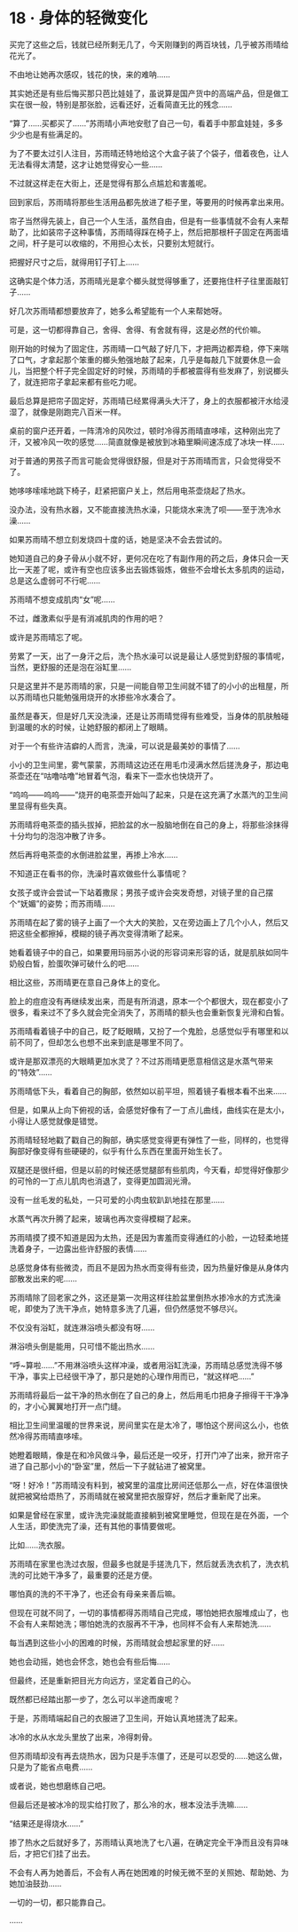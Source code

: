 # 18 · 身体的轻微变化

买完了这些之后，钱就已经所剩无几了，今天刚赚到的两百块钱，几乎被苏雨晴给花光了。

不由地让她再次感叹，钱花的快，来的难呐……

其实她还是有些后悔买那只芭比娃娃了，虽说算是国产货中的高端产品，但是做工实在很一般，特别是那张脸，远看还好，近看简直无比的残念……

“算了……买都买了……”苏雨晴小声地安慰了自己一句，看着手中那盒娃娃，多多少少也是有些满足的。

为了不要太过引人注目，苏雨晴还特地给这个大盒子装了个袋子，借着夜色，让人无法看得太清楚，这才让她觉得安心一些……

不过就这样走在大街上，还是觉得有那么点尴尬和害羞呢。

回到家后，苏雨晴将那些生活用品都先放进了柜子里，等要用的时候再拿出来用。

帘子当然得先装上，自己一个人生活，虽然自由，但是有一些事情就不会有人来帮助了，比如装帘子这种事情，苏雨晴得踩在椅子上，然后把那根杆子固定在两面墙之间，杆子是可以收缩的，不用担心太长，只要别太短就行。

把握好尺寸之后，就得用钉子钉上……

这确实是个体力活，苏雨晴光是拿个榔头就觉得够重了，还要拖住杆子往里面敲钉子……

好几次苏雨晴都想要放弃了，她多么希望能有一个人来帮她呀。

可是，这一切都得靠自己，舍得、舍得、有舍就有得，这是必然的代价嘛。

刚开始的时候为了固定住，苏雨晴一口气敲了好几下，才把两边都弄稳，停下来喘了口气，才拿起那个笨重的榔头勉强地敲了起来，几乎是每敲几下就要休息一会儿，当把整个杆子完全固定好的时候，苏雨晴的手都被震得有些发麻了，别说榔头了，就连把帘子拿起来都有些吃力呢。

最后总算是把帘子固定好，苏雨晴已经累得满头大汗了，身上的衣服都被汗水给浸湿了，就像是刚跑完八百米一样。

桌前的窗户还开着，一阵清冷的风吹过，顿时冷得苏雨晴直哆嗦，这种刚出完了汗，又被冷风一吹的感觉……简直就像是被放到冰箱里瞬间速冻成了冰块一样……

对于普通的男孩子而言可能会觉得很舒服，但是对于苏雨晴而言，只会觉得受不了。

她哆哆嗦嗦地跳下椅子，赶紧把窗户关上，然后用电茶壶烧起了热水。

没办法，没有热水器，又不能直接洗热水澡，只能烧水来洗了呗——至于洗冷水澡……

如果苏雨晴不想立刻发烧四十度的话，她是坚决不会去尝试的。

她知道自己的身子骨从小就不好，更何况在吃了有副作用的药之后，身体只会一天比一天差了呢，或许有空也应该多出去锻炼锻炼，做些不会增长太多肌肉的运动，总是这么虚弱可不行呢……

苏雨晴不想变成肌肉“女”呢……

不过，雌激素似乎是有消减肌肉的作用的吧？

或许是苏雨晴忘了呢。

劳累了一天，出了一身汗之后，洗个热水澡可以说是最让人感觉到舒服的事情呢，当然，更舒服的还是泡在浴缸里……

只是这里并不是苏雨晴的家，只是一间能自带卫生间就不错了的小小的出租屋，所以苏雨晴也只能勉强用烧开的水掺些冷水凑合了。

虽然是春天，但是好几天没洗澡，还是让苏雨晴觉得有些难受，当身体的肌肤触碰到温暖的水的时候，让她舒服的都闭上了眼睛。

对于一个有些许洁癖的人而言，洗澡，可以说是最美妙的事情了……

小小的卫生间里，雾气蒙蒙，苏雨晴这边还在用毛巾浸满水然后搓洗身子，那边电茶壶还在“咕噜咕噜”地冒着气泡，看来下一壶水也快烧开了。

“呜呜——呜呜——”烧开的电茶壶开始叫了起来，只是在这充满了水蒸汽的卫生间里显得有些失真。

苏雨晴将电茶壶的插头拔掉，把脸盆的水一股脑地倒在自己的身上，将那些涂抹得十分均匀的泡泡冲散了许多。

然后再将电茶壶的水倒进脸盆里，再掺上冷水……

不知道正在看书的你，洗澡时喜欢做些什么事情呢？

女孩子或许会尝试一下站着撒尿；男孩子或许会突发奇想，对镜子里的自己摆个“妩媚”的姿势；而苏雨晴……

苏雨晴在起了雾的镜子上画了一个大大的笑脸，又在旁边画上了几个小人，然后又把这些全都擦掉，模糊的镜子再次变得清晰了起来。

她看着镜子中的自己，如果要用玛丽苏小说的形容词来形容的话，就是肌肤如同牛奶般白皙，脸蛋吹弹可破什么的吧……

相比这些，苏雨晴更在意自己身体上的变化。

脸上的痘痘没有再继续发出来，而是有所消退，原本一个个都很大，现在都变小了很多，看来过不了多久就会完全消失了，苏雨晴的额头也会重新恢复光滑和白皙。

苏雨晴看着镜子中的自己，眨了眨眼睛，又扮了一个鬼脸，总感觉似乎有哪里和以前不同了，但却怎么也想不出来到底是哪里不同了。

或许是那双漂亮的大眼睛更加水灵了？不过苏雨晴更愿意相信这是水蒸气带来的“特效”……

苏雨晴低下头，看着自己的胸部，依然如以前平坦，照着镜子看根本看不出来……

但是，如果从上向下俯视的话，会感觉好像有了一丁点儿曲线，曲线实在是太小，小得让人感觉就像是错觉。

苏雨晴轻轻地戳了戳自己的胸部，确实感觉变得更有弹性了一些，同样的，也觉得胸部好像变得有些硬硬的，似乎有什么东西在里面开始生长了。

双腿还是很纤细，但是以前的时候还感觉腿部有些肌肉，今天看，却觉得好像那少的可怜的一丁点儿肌肉也消退了，变得更加圆润光滑。

没有一丝毛发的私处，一只可爱的小肉虫软趴趴地挂在那里……

水蒸气再次升腾了起来，玻璃也再次变得模糊了起来。

苏雨晴摸了摸不知道是因为太热，还是因为害羞而变得通红的小脸，一边轻柔地搓洗着身子，一边露出些许舒服的表情……

总感觉身体有些微烫，而且不是因为热水而变得有些烫，因为热量好像是从身体内部散发出来的呢……

苏雨晴除了回老家之外，这还是第一次用这样往脸盆里倒热水掺冷水的方式洗澡呢，即使为了洗干净点，她特意多洗了几遍，但仍然感觉不够尽兴。

不仅没有浴缸，就连淋浴喷头都没有呀……

淋浴喷头倒是能用，只可惜不能出热水……

“呼~算啦……”不用淋浴喷头这样冲澡，或者用浴缸洗澡，苏雨晴总感觉洗得不够干净，事实上已经很干净了，那只是她的心理作用而已，“就这样吧……”

苏雨晴将最后一盆干净的热水倒在了自己的身上，然后用毛巾把身子擦得干干净净的，才小心翼翼地打开一点门缝。

相比卫生间里温暖的世界来说，房间里实在是太冷了，哪怕这个房间这么小，也依然冷得苏雨晴直哆嗦。

她瞪着眼睛，像是在和冷风做斗争，最后还是一咬牙，打开门冲了出来，掀开帘子进了自己那小小的“卧室”里，然后一下子就钻进了被窝里。

“呀！好冷！”苏雨晴没有料到，被窝里的温度比房间还低那么一点，好在体温很快就把被窝给焐热了，苏雨晴就在被窝里把衣服穿好，然后才重新爬了出来。

如果是曾经在家里，或许洗完澡就能直接躺到被窝里睡觉，但现在是在外面，一个人生活，即使洗完了澡，还有其他的事情要做呢。

比如……洗衣服。

苏雨晴在家里也洗过衣服，但最多也就是手搓洗几下，然后就丢洗衣机了，洗衣机洗的可比她干净多了，最重要的还是方便。

哪怕真的洗的不干净了，也还会有母亲来善后嘛。

但现在可就不同了，一切的事情都得苏雨晴自己完成，哪怕她把衣服堆成山了，也不会有人来帮她洗；哪怕她洗的衣服再不干净，也同样不会有人来帮她洗……

每当遇到这些小小的困难的时候，苏雨晴就会想起家里的好……

她也会动摇，她也会怀念，她也会有些后悔……

但最终，还是重新把目光方向远方，坚定着自己的心。

既然都已经踏出那一步了，怎么可以半途而废呢？

于是，苏雨晴端起自己的衣服进了卫生间，开始认真地搓洗了起来。

冰冷的水从水龙头里放了出来，冷得刺骨。

但苏雨晴却没有再去烧热水，因为只是手冻僵了，还是可以忍受的……她这么做，只是为了能省点电费……

或者说，她也想磨练自己吧。

但最后还是被冰冷的现实给打败了，那么冷的水，根本没法手洗嘛……

“结果还是得烧水……”

掺了热水之后就好多了，苏雨晴认真地洗了七八遍，在确定完全干净而且没有异味后，才把它们挂了出去。

不会有人再为她善后，不会有人再在她困难的时候无微不至的关照她、帮助她、为她加油鼓劲……

一切的一切，都只能靠自己。

……
